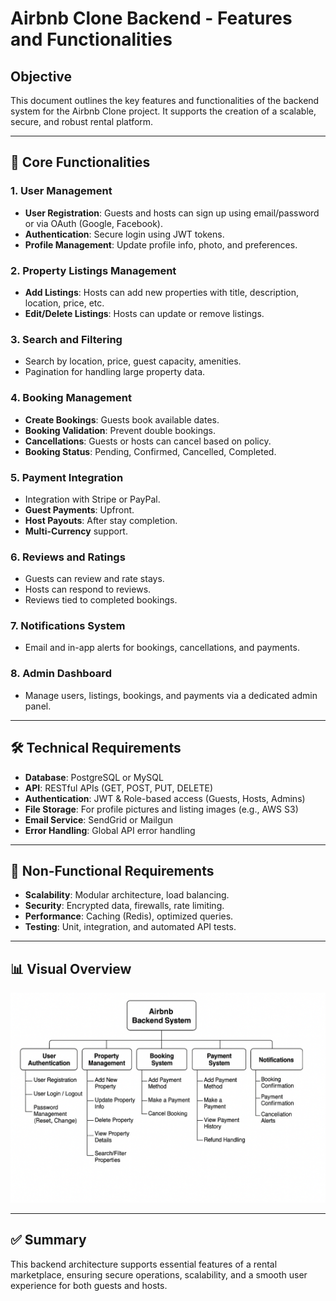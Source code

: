 # Airbnb Clone Backend - Features and Functionalities

## Objective
This document outlines the key features and functionalities of the backend system for the Airbnb Clone project. It supports the creation of a scalable, secure, and robust rental platform.

---

## 🧩 Core Functionalities

### 1. User Management
- **User Registration**: Guests and hosts can sign up using email/password or via OAuth (Google, Facebook).
- **Authentication**: Secure login using JWT tokens.
- **Profile Management**: Update profile info, photo, and preferences.

### 2. Property Listings Management
- **Add Listings**: Hosts can add new properties with title, description, location, price, etc.
- **Edit/Delete Listings**: Hosts can update or remove listings.

### 3. Search and Filtering
- Search by location, price, guest capacity, amenities.
- Pagination for handling large property data.

### 4. Booking Management
- **Create Bookings**: Guests book available dates.
- **Booking Validation**: Prevent double bookings.
- **Cancellations**: Guests or hosts can cancel based on policy.
- **Booking Status**: Pending, Confirmed, Cancelled, Completed.

### 5. Payment Integration
- Integration with Stripe or PayPal.
- **Guest Payments**: Upfront.
- **Host Payouts**: After stay completion.
- **Multi-Currency** support.

### 6. Reviews and Ratings
- Guests can review and rate stays.
- Hosts can respond to reviews.
- Reviews tied to completed bookings.

### 7. Notifications System
- Email and in-app alerts for bookings, cancellations, and payments.

### 8. Admin Dashboard
- Manage users, listings, bookings, and payments via a dedicated admin panel.

---

## 🛠️ Technical Requirements

- **Database**: PostgreSQL or MySQL
- **API**: RESTful APIs (GET, POST, PUT, DELETE)
- **Authentication**: JWT & Role-based access (Guests, Hosts, Admins)
- **File Storage**: For profile pictures and listing images (e.g., AWS S3)
- **Email Service**: SendGrid or Mailgun
- **Error Handling**: Global API error handling

---

## 🚀 Non-Functional Requirements

- **Scalability**: Modular architecture, load balancing.
- **Security**: Encrypted data, firewalls, rate limiting.
- **Performance**: Caching (Redis), optimized queries.
- **Testing**: Unit, integration, and automated API tests.

---

## 📊 Visual Overview

![Backend Feature Diagram](./airbnb-backend.png)

---

## ✅ Summary
This backend architecture supports essential features of a rental marketplace, ensuring secure operations, scalability, and a smooth user experience for both guests and hosts.
